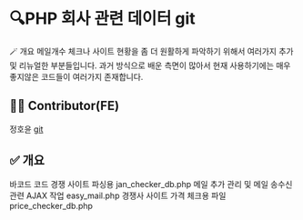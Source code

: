 # 🔍PHP 회사 관련 데이터 git

🪄 개요
메일개수 체크나 사이트 현황을 좀 더 원활하게 파악하기 위해서 여러가지 추가 및 리뉴얼한 부분들입니다.
과거 방식으로 배운 측면이 많아서 현재 사용하기에는 매우 좋지않은 코드들이 여러가지 존재합니다. 

## 🤼‍♀️ Contributor(FE)
정호윤
[git](https://github.com/Jeong-hoyun/)


## ✅ 개요
바코드 코드 경쟁 사이트 파싱용  jan_checker_db.php
메일 추가 관리 및 메일 송수신 관련 AJAX 작업 easy_mail.php
경쟁사 사이트 가격 체크용 파일 price_checker_db.php

